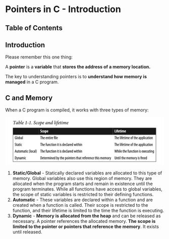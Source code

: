 # Pointers in C - Introduction

## Table of Contents

## Introduction

Please remember this one thing:

A **pointer** is a **variable** that **stores the address of a memory location.**

The key to understanding pointers is to **understand how memory is managed** in a C program.

## C and Memory

When a C program is compiled, it works with three types of memory:

<img src="1_resources/memory_scope_lifetime.png">

1. **Static/Global** - Statically declared variables are allocated to this type of memory. Global variables also use this region of memory. They are allocated when the program starts and remain in existence until the program terminates. While all functions have access to global variables, the scope of static variables is restricted to their defining functions.
2. **Automatic** - These variables are declared within a function and are created when a function is called. Their scope is restricted to the function, and their lifetime is limited to the time the function is executing.
3. **Dynamic** - **Memory is allocated from the heap** and can be released as necessary. A pointer references the allocated memory. **The scope is limited to the pointer or pointers that reference the memory**. It exists until released.
